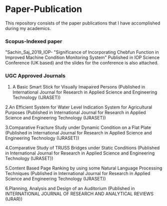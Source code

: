 # Paper-Publication
This repository consists of the paper publications that I have accomplished during my academics.
### Scopus-Indexed paper
"Sachin_Saj_2019_IOP- "Significance of Incorporating Chebfun Function in Improved Machine Condition Monitoring System" Published in IOP Science Conference (UK based) and the slides for the conference is also attached.

### UGC Approved Journals

1. A Basic Smart Stick for Visually Imapaired Persons (Published in International Journal for Research in Applied Science and Engineering Technology (IJRASET))

2.An Efficient System for Water Level Indication System for Agricultural Purposes (Published in International Journal for Research in 
Applied Science and Engineering Technology (IJRASET))

3.Comparative Fracture Study under Dynamic Condition on a Flat Plate (Published in International Journal for Research in Applied Science and Engineering Technology (IJRASET))

4.Comparative Study of TRUSS Bridges under Static Conditions (Published in International Journal for Research in Applied Science and Engineering Technology (IJRASET))

5.Content Based Page Ranking by using some Natural Language Processing Techniques (Published in International Journal for Research in Applied Science and Engineering Technology (IJRASET))

6.Planning, Analysis and Design of an Auditorium (Published in INTERNATIONAL JOURNAL OF RESEARCH AND ANALYTICAL REVIEWS (IJRAR))

